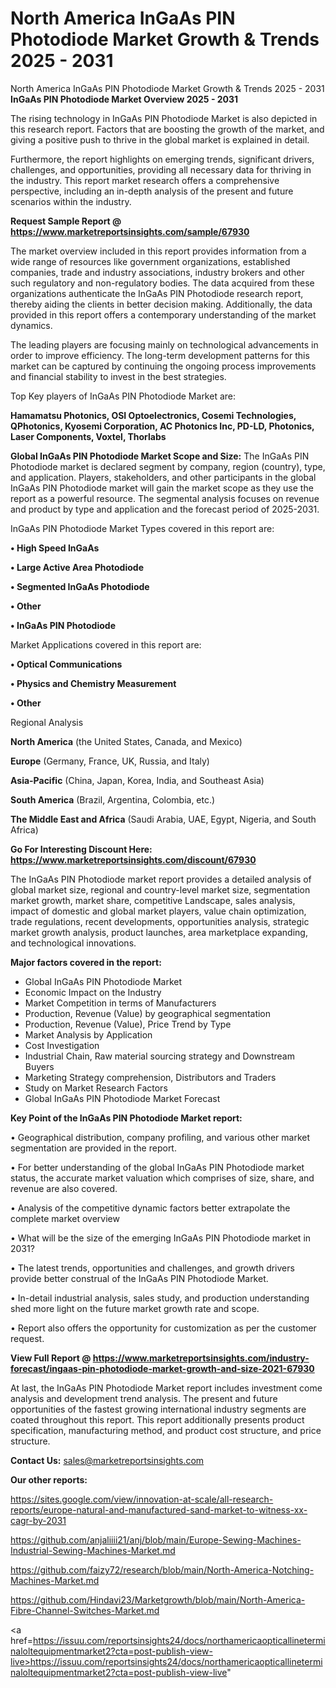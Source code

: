 # North America InGaAs PIN Photodiode Market Growth & Trends 2025 - 2031
North America InGaAs PIN Photodiode Market Growth & Trends 2025 - 2031
<Strong> InGaAs PIN Photodiode Market Overview 2025 - 2031</strong>

The rising technology in InGaAs PIN Photodiode Market is also depicted in this research report. Factors that are boosting the growth of the market, and giving a positive push to thrive in the global market is explained in detail.

Furthermore, the report highlights on emerging trends, significant drivers, challenges, and opportunities, providing all necessary data for thriving in the industry. This report market research offers a comprehensive perspective, including an in-depth analysis of the present and future scenarios within the industry.

<strong>Request Sample Report @ <a href=https://www.marketreportsinsights.com/sample/67930>https://www.marketreportsinsights.com/sample/67930</a></strong>

The market overview included in this report provides information from a wide range of resources like government organizations, established companies, trade and industry associations, industry brokers and other such regulatory and non-regulatory bodies. The data acquired from these organizations authenticate the InGaAs PIN Photodiode research report, thereby aiding the clients in better decision making. Additionally, the data provided in this report offers a contemporary understanding of the market dynamics.

The leading players are focusing mainly on technological advancements in order to improve efficiency. The long-term development patterns for this market can be captured by continuing the ongoing process improvements and financial stability to invest in the best strategies.

Top Key players of InGaAs PIN Photodiode Market are:

<strong>Hamamatsu Photonics, OSI Optoelectronics, Cosemi Technologies, QPhotonics, Kyosemi Corporation, AC Photonics Inc, PD-LD, Photonics, Laser Components, Voxtel, Thorlabs</strong>

<strong><b>Global InGaAs PIN Photodiode Market Scope and Size:</b></strong>
The InGaAs PIN Photodiode market is declared segment by company, region (country), type, and application. Players, stakeholders, and other participants in the global InGaAs PIN Photodiode market will gain the market scope as they use the report as a powerful resource. The segmental analysis focuses on revenue and product by type and application and the forecast period of 2025-2031.

InGaAs PIN Photodiode Market Types covered in this report are:

<strong>• High Speed InGaAs

• Large Active Area Photodiode

• Segmented InGaAs Photodiode

• Other

• InGaAs PIN Photodiode</strong>

Market Applications covered in this report are:

<strong>• Optical Communications

• Physics and Chemistry Measurement

• Other</strong> 

Regional Analysis

<strong>North America</strong> (the United States, Canada, and Mexico)

<strong>Europe</strong> (Germany, France, UK, Russia, and Italy)

<strong>Asia-Pacific</strong> (China, Japan, Korea, India, and Southeast Asia)

<strong>South America</strong> (Brazil, Argentina, Colombia, etc.)

<strong>The Middle East and Africa</strong> (Saudi Arabia, UAE, Egypt, Nigeria, and South Africa)

<strong>Go For Interesting Discount Here: <a href=https://www.marketreportsinsights.com/discount/67930>https://www.marketreportsinsights.com/discount/67930</a></strong>

The InGaAs PIN Photodiode market report provides a detailed analysis of global market size, regional and country-level market size, segmentation market growth, market share, competitive Landscape, sales analysis, impact of domestic and global market players, value chain optimization, trade regulations, recent developments, opportunities analysis, strategic market growth analysis, product launches, area marketplace expanding, and technological innovations.

<strong><b>Major factors covered in the report:</b></strong>
<ul>
  <li>Global InGaAs PIN Photodiode Market </li>
  <li>Economic Impact on the Industry</li>
  <li>Market Competition in terms of Manufacturers</li>
  <li>Production, Revenue (Value) by geographical segmentation</li>
  <li>Production, Revenue (Value), Price Trend by Type</li>
  <li>Market Analysis by Application</li>
  <li>Cost Investigation</li>
  <li>Industrial Chain, Raw material sourcing strategy and Downstream Buyers</li>
  <li>Marketing Strategy comprehension, Distributors and Traders</li>
  <li>Study on Market Research Factors</li>
  <li>Global InGaAs PIN Photodiode Market Forecast</li>
</ul>

<strong><b>Key Point of the InGaAs PIN Photodiode Market report:</b></strong>

• Geographical distribution, company profiling, and various other market segmentation are provided in the report.

• For better understanding of the global InGaAs PIN Photodiode market status, the accurate market valuation which comprises of size, share, and revenue are also covered.

• Analysis of the competitive dynamic factors better extrapolate the complete market overview

• What will be the size of the emerging InGaAs PIN Photodiode market in 2031?

• The latest trends, opportunities and challenges, and growth drivers provide better construal of the InGaAs PIN Photodiode Market.

• In-detail industrial analysis, sales study, and production understanding shed more light on the future market growth rate and scope.

• Report also offers the opportunity for customization as per the customer request.

<strong><b>View Full Report @ <a href=https://www.marketreportsinsights.com/industry-forecast/ingaas-pin-photodiode-market-growth-and-size-2021-67930>https://www.marketreportsinsights.com/industry-forecast/ingaas-pin-photodiode-market-growth-and-size-2021-67930</a></b></strong>


At last, the InGaAs PIN Photodiode Market report includes investment come analysis and development trend analysis. The present and future opportunities of the fastest growing international industry segments are coated throughout this report. This report additionally presents product specification, manufacturing method, and product cost structure, and price structure.

<strong>Contact Us:</strong>
sales@marketreportsinsights.com

<strong>Our other reports:</strong>

<a href=https://sites.google.com/view/innovation-at-scale/all-research-reports/europe-natural-and-manufactured-sand-market-to-witness-xx-cagr-by-2031>https://sites.google.com/view/innovation-at-scale/all-research-reports/europe-natural-and-manufactured-sand-market-to-witness-xx-cagr-by-2031</a>

<a href=https://github.com/anjaliiii21/anj/blob/main/Europe-Sewing-Machines-Industrial-Sewing-Machines-Market.md>https://github.com/anjaliiii21/anj/blob/main/Europe-Sewing-Machines-Industrial-Sewing-Machines-Market.md</a>

<a href=https://github.com/faizy72/research/blob/main/North-America-Notching-Machines-Market.md>https://github.com/faizy72/research/blob/main/North-America-Notching-Machines-Market.md</a>

<a href=https://github.com/Hindavi23/Marketgrowth/blob/main/North-America-Fibre-Channel-Switches-Market.md>https://github.com/Hindavi23/Marketgrowth/blob/main/North-America-Fibre-Channel-Switches-Market.md</a>

<a href=https://issuu.com/reportsinsights24/docs/northamericaopticallineterminaloltequipmentmarket2?cta=post-publish-view-live>https://issuu.com/reportsinsights24/docs/northamericaopticallineterminaloltequipmentmarket2?cta=post-publish-view-live</a>"
